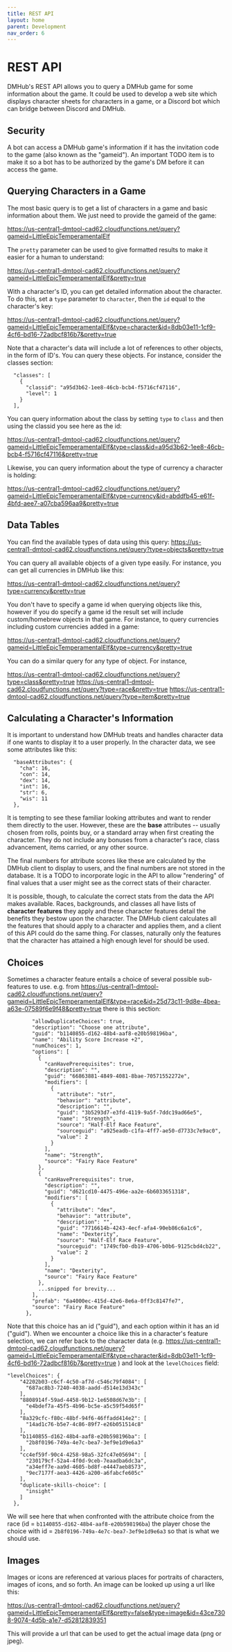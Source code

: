 ```yaml
---
title: REST API
layout: home
parent: Development
nav_order: 6
---
```


# REST API

DMHub's REST API allows you to query a DMHub game for some information about the game. It could be used to develop a web site which displays character sheets for characters in a game, or a Discord bot which can bridge between Discord and DMHub.

## Security

A bot can access a DMHub game's information if it has the invitation code to the game (also known as the "gameid"). An important TODO item is to make it so a bot has to be authorized by the game's DM before it can access the game.

## Querying Characters in a Game

The most basic query is to get a list of characters in a game and basic information about them. We just need to provide the gameid of the game:

https://us-central1-dmtool-cad62.cloudfunctions.net/query?gameid=LittleEpicTemperamentalElf

The `pretty` parameter can be used to give formatted results to make it easier for a human to understand:

https://us-central1-dmtool-cad62.cloudfunctions.net/query?gameid=LittleEpicTemperamentalElf&pretty=true

With a character's ID, you can get detailed information about the character. To do this, set a `type` parameter to `character`, then the `id` equal to the character's key:

https://us-central1-dmtool-cad62.cloudfunctions.net/query?gameid=LittleEpicTemperamentalElf&type=character&id=8db03e11-1cf9-4cf6-bd16-72adbcf816b7&pretty=true

Note that a character's data will include a lot of references to other objects, in the form of ID's. You can query these objects. For instance, consider the classes section:

```
  "classes": [
    {
      "classid": "a95d3b62-1ee8-46cb-bcb4-f5716cf47116",
      "level": 1
    }
  ],
```

You can query information about the class by setting `type` to `class` and then using the classid you see here as the id:

https://us-central1-dmtool-cad62.cloudfunctions.net/query?gameid=LittleEpicTemperamentalElf&type=class&id=a95d3b62-1ee8-46cb-bcb4-f5716cf47116&pretty=true

Likewise, you can query information about the type of currency a character is holding:

https://us-central1-dmtool-cad62.cloudfunctions.net/query?gameid=LittleEpicTemperamentalElf&type=currency&id=abddfb45-e61f-4bfd-aee7-a07cba596aa9&pretty=true

## Data Tables

You can find the available types of data using this query: https://us-central1-dmtool-cad62.cloudfunctions.net/query?type=objects&pretty=true

You can query all available objects of a given type easily. For instance, you can get all currencies in DMHub like this:

https://us-central1-dmtool-cad62.cloudfunctions.net/query?type=currency&pretty=true

You don't have to specify a game id when querying objects like this, however if you do specify a game id the result set will include custom/homebrew objects in that game. For instance, to query currencies including custom currencies added in a game:

https://us-central1-dmtool-cad62.cloudfunctions.net/query?gameid=LittleEpicTemperamentalElf&type=currency&pretty=true

You can do a similar query for any type of object. For instance,

https://us-central1-dmtool-cad62.cloudfunctions.net/query?type=class&pretty=true
https://us-central1-dmtool-cad62.cloudfunctions.net/query?type=race&pretty=true
https://us-central1-dmtool-cad62.cloudfunctions.net/query?type=item&pretty=true


## Calculating a Character's Information

It is important to understand how DMHub treats and handles character data if one wants to display it to a user properly. In the character data, we see some attributes like this:

```
  "baseAttributes": {
    "cha": 16,
    "con": 14,
    "dex": 14,
    "int": 16,
    "str": 6,
    "wis": 11
  },
```

It is tempting to see these familiar looking attributes and want to render them directly to the user. However, these are the **base** attributes -- usually chosen from rolls, points buy, or a standard array when first creating the character. They do not include any bonuses from a character's race, class advancement, items carried, or any other source.

The final numbers for attribute scores like these are calculated by the DMHub client to display to users, and the final numbers are not stored in the database. It is a TODO to incorporate logic in the API to allow "rendering" of final values that a user might see as the correct stats of their character.

It is possible, though, to calculate the correct stats from the data the API makes available. Races, backgrounds, and classes all have lists of **character features** they apply and these character features detail the benefits they bestow upon the character. The DMHub client calculates all the features that should apply to a character and applies them, and a client of this API could do the same thing. For classes, naturally only the features that the character has attained a high enough level for should be used.

## Choices

Sometimes a character feature entails a choice of several possible sub-features to use. e.g. from https://us-central1-dmtool-cad62.cloudfunctions.net/query?gameid=LittleEpicTemperamentalElf&type=race&id=25d73c11-9d8e-4bea-a63e-07589f6e9f48&pretty=true there is this section:

```      {
        "allowDuplicateChoices": true,
        "description": "Choose one attribute",
        "guid": "b1140855-d162-48b4-aaf8-e20b598196ba",
        "name": "Ability Score Increase +2",
        "numChoices": 1,
        "options": [
          {
            "canHavePrerequisites": true,
            "description": "",
            "guid": "66863881-4849-4081-8bae-70571552272e",
            "modifiers": [
              {
                "attribute": "str",
                "behavior": "attribute",
                "description": "",
                "guid": "3b5293d7-e3fd-4119-9a5f-7ddc19ad66e5",
                "name": "Strength",
                "source": "Half-Elf Race Feature",
                "sourceguid": "a925eadb-c1fa-4ff7-ae50-d7733c7e9ac0",
                "value": 2
              }
            ],
            "name": "Strength",
            "source": "Fairy Race Feature"
          },
          {
            "canHavePrerequisites": true,
            "description": "",
            "guid": "d621cd10-4475-496e-aa2e-6b6033651318",
            "modifiers": [
              {
                "attribute": "dex",
                "behavior": "attribute",
                "description": "",
                "guid": "7716614b-4243-4ecf-afa4-90eb86c6a1c6",
                "name": "Dexterity",
                "source": "Half-Elf Race Feature",
                "sourceguid": "1749cfb0-db19-4706-b0b6-9125cbd4cb22",
                "value": 2
              }
            ],
            "name": "Dexterity",
            "source": "Fairy Race Feature"
          },
          ...snipped for brevity...
        ],
        "prefab": "6a4000ec-415d-42e6-8e6a-0ff3c8147fe7",
        "source": "Fairy Race Feature"
      },
```

Note that this choice has an id ("guid"), and each option within it has an id ("guid"). When we encounter a choice like this in a character's feature selection, we can refer back to the character data (e.g. https://us-central1-dmtool-cad62.cloudfunctions.net/query?gameid=LittleEpicTemperamentalElf&type=character&id=8db03e11-1cf9-4cf6-bd16-72adbcf816b7&pretty=true ) and look at the `levelChoices` field:

```
"levelChoices": {
    "42202b03-c6cf-4c50-af7d-c546c79f4084": [
      "687ac8b3-7240-4038-aadd-d514e13d343c"
    ],
    "8808914f-59ad-4458-9b12-1e6508d67e3b": [
      "e4bdef7a-45f5-4b96-bc5e-a5c59f54d65f"
    ],
    "8a329cfc-f80c-48bf-94f6-46ffadd414e2": [
      "14ad1c76-b5e7-4c86-89f7-e26b051514c8"
    ],
    "b1140855-d162-48b4-aaf8-e20b598196ba": [
      "2b8f0196-749a-4e7c-bea7-3ef9e1d9e6a3"
    ],
    "cc4ef59f-90c4-4258-98a5-32fc47e05694": [
      "230179cf-52a4-4f0d-9ceb-7eaadba6dc3a",
      "a34eff7e-aa9d-4605-bd8f-e4447aeb8573",
      "9ec7177f-aea3-4426-a200-a6fabcfe605c"
    ],
    "duplicate-skills-choice": [
      "insight"
    ]
  },
```

We will see here that when confronted with the attribute choice from the race (id = `b1140855-d162-48b4-aaf8-e20b598196ba`) the player chose the choice with id = `2b8f0196-749a-4e7c-bea7-3ef9e1d9e6a3` so that is what we should use.

## Images

Images or icons are referenced at various places for portraits of characters, images of icons, and so forth. An image can be looked up using a url like this:

https://us-central1-dmtool-cad62.cloudfunctions.net/query?gameid=LittleEpicTemperamentalElf&pretty=false&type=image&id=43ce7308-9074-4d5b-a1e7-d52812839351

This will provide a url that can be used to get the actual image data (png or jpeg).
